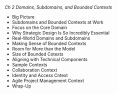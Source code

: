 *Ch  2 Domains, Subdomains, and Bounded Contexts*

- Big Picture
- Subdomains and Bounded Contexts at Work
- Focus on the Core Domain
- Why Strategic Design Is So Incredibly Essential
- Real-World Domains and Subdomains
- Making Sense of Bounded Contexts
- Room for More than the Model
- Size of Bounded Cotexts
- Aligning with Technical Components
- Sample Contexts
- Collaboration Context
- Identity and Access Cntext
- Agile Project Management Context
- Wrap-Up
